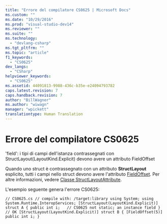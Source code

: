 ```yaml
---
title: "Errore del compilatore CS0625 | Microsoft Docs"
ms.custom: ""
ms.date: "10/29/2016"
ms.prod: "visual-studio-dev14"
ms.reviewer: ""
ms.suite: ""
ms.technology: 
  - "devlang-csharp"
ms.tgt_pltfrm: ""
ms.topic: "article"
f1_keywords: 
  - "CS0625"
dev_langs: 
  - "CSharp"
helpviewer_keywords: 
  - "CS0625"
ms.assetid: 44091813-9988-436c-b35e-e24094793782
caps.latest.revision: 7
caps.handback.revision: 7
author: "BillWagner"
ms.author: "wiwagn"
manager: "wpickett"
translationtype: Human Translation
---
```

# Errore del compilatore CS0625
'field': i tipi di campi dell'istanza contrassegnati con StructLayout\(LayoutKind.Explicit\) devono avere un attributo FieldOffset  
  
 Quando uno struct è contrassegnato con un attributo **StructLayout** esplicito, tutti i campi nello struct devono avere l'attributo [FieldOffset](frlrfsystemruntimeinteropservicesfieldoffsetattributeclasstopic). Per altre informazioni, vedere [Classe StructLayoutAttribute](frlrfSystemRuntimeInteropServicesStructLayoutAttributeClassTopic).  
  
 L'esempio seguente genera l'errore CS0625:  
  
```  
// CS0625.cs // compile with: /target:library using System; using System.Runtime.InteropServices; [StructLayout(LayoutKind.Explicit)] struct A { public int i;   // CS0625 not static; an instance field } // OK [StructLayout(LayoutKind.Explicit)] struct B { [FieldOffset(5)] public int i; }  
```